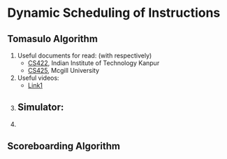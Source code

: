 # Dynamic Scheduling of Instructions


## Tomasulo Algorithm
1. Useful documents for read: (with respectively)
   - [CS422](https://www.cse.iitk.ac.in/users/biswap/CS422/L12-Tomasulo.pdf), Indian Institute of Technology Kanpur
   - [CS425](https://www.info425.ece.mcgill.ca/tutorials/T06-Tomasulo.pdf), Mcgill University
2. Useful videos:
   - [Link1]()
3. Simulator:
   - 
4. 


## Scoreboarding Algorithm
